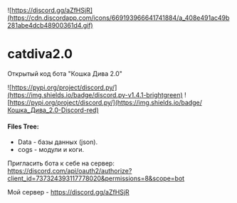 ![https://discord.gg/aZfHSjR](https://cdn.discordapp.com/icons/669193966641741884/a_408e491ac49b281abe4dcb48900361d4.gif)
# catdiva2.0
Открытый код бота "Кошка Дива 2.0"

![https://pypi.org/project/discord.py/](https://img.shields.io/badge/discord.py-v1.4.1-brightgreen)
![https://pypi.org/project/discord.py/](https://img.shields.io/badge/Кошка_Дива_2.0-Discord-red)

#### Files Tree:
  - Data - базы данных (json).
  - cogs - модули и коги.

Пригласить бота к себе на сервер: https://discord.com/api/oauth2/authorize?client_id=737324393117778020&permissions=8&scope=bot

Мой сервер - https://discord.gg/aZfHSjR